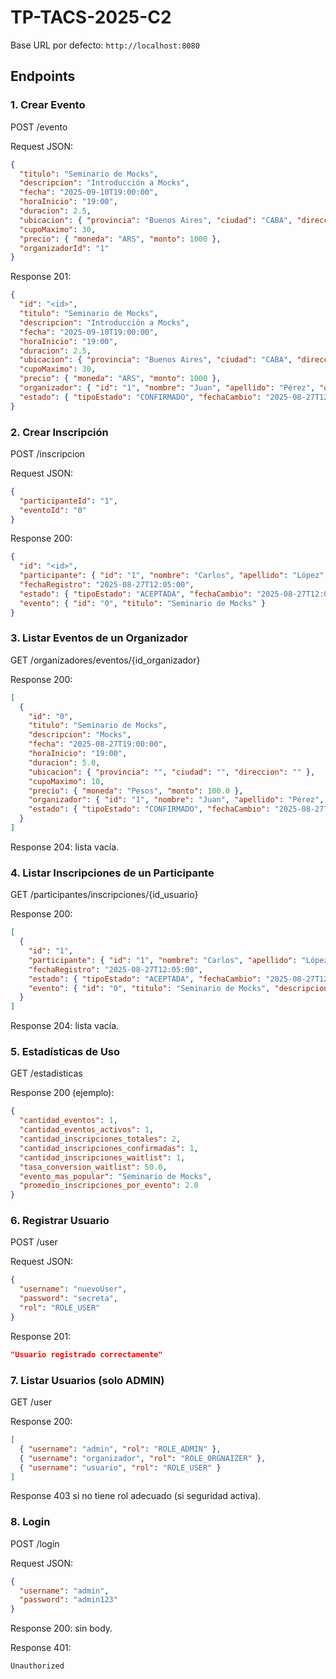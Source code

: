 # TP-TACS-2025-C2


Base URL por defecto: `http://localhost:8080`

## Endpoints

### 1. Crear Evento
POST /evento

Request JSON:
```json
{
  "titulo": "Seminario de Mocks",
  "descripcion": "Introducción a Mocks",
  "fecha": "2025-09-10T19:00:00",
  "horaInicio": "19:00",
  "duracion": 2.5,
  "ubicacion": { "provincia": "Buenos Aires", "ciudad": "CABA", "direccion": "Av. Siempre Viva 123" },
  "cupoMaximo": 30,
  "precio": { "moneda": "ARS", "monto": 1000 },
  "organizadorId": "1"
}
```
Response 201:
```json
{
  "id": "<id>",
  "titulo": "Seminario de Mocks",
  "descripcion": "Introducción a Mocks",
  "fecha": "2025-09-10T19:00:00",
  "horaInicio": "19:00",
  "duracion": 2.5,
  "ubicacion": { "provincia": "Buenos Aires", "ciudad": "CABA", "direccion": "Av. Siempre Viva 123" },
  "cupoMaximo": 30,
  "precio": { "moneda": "ARS", "monto": 1000 },
  "organizador": { "id": "1", "nombre": "Juan", "apellido": "Pérez", "dni": "12345678" },
  "estado": { "tipoEstado": "CONFIRMADO", "fechaCambio": "2025-08-27T12:00:00" }
}
```

### 2. Crear Inscripción
POST /inscripcion

Request JSON:
```json
{
  "participanteId": "1",
  "eventoId": "0"
}
```
Response 200:
```json
{
  "id": "<id>",
  "participante": { "id": "1", "nombre": "Carlos", "apellido": "López", "dni": "11111111" },
  "fechaRegistro": "2025-08-27T12:05:00",
  "estado": { "tipoEstado": "ACEPTADA", "fechaCambio": "2025-08-27T12:05:00" },
  "evento": { "id": "0", "titulo": "Seminario de Mocks" }
}
```

### 3. Listar Eventos de un Organizador
GET /organizadores/eventos/{id_organizador}

Response 200:
```json
[
  {
    "id": "0",
    "titulo": "Seminario de Mocks",
    "descripcion": "Mocks",
    "fecha": "2025-08-27T19:00:00",
    "horaInicio": "19:00",
    "duracion": 5.0,
    "ubicacion": { "provincia": "", "ciudad": "", "direccion": "" },
    "cupoMaximo": 10,
    "precio": { "moneda": "Pesos", "monto": 100.0 },
    "organizador": { "id": "1", "nombre": "Juan", "apellido": "Pérez", "dni": "12345678" },
    "estado": { "tipoEstado": "CONFIRMADO", "fechaCambio": "2025-08-27T12:00:00" }
  }
]
```
Response 204: lista vacía.

### 4. Listar Inscripciones de un Participante
GET /participantes/inscripciones/{id_usuario}

Response 200:
```json
[
  {
    "id": "1",
    "participante": { "id": "1", "nombre": "Carlos", "apellido": "López", "dni": "11111111" },
    "fechaRegistro": "2025-08-27T12:05:00",
    "estado": { "tipoEstado": "ACEPTADA", "fechaCambio": "2025-08-27T12:05:00" },
    "evento": { "id": "0", "titulo": "Seminario de Mocks", "descripcion": "Mocks" }
  }
]
```
Response 204: lista vacía.

### 5. Estadísticas de Uso
GET /estadisticas

Response 200 (ejemplo):
```json
{
  "cantidad_eventos": 1,
  "cantidad_eventos_activos": 1,
  "cantidad_inscripciones_totales": 2,
  "cantidad_inscripciones_confirmadas": 1,
  "cantidad_inscripciones_waitlist": 1,
  "tasa_conversion_waitlist": 50.0,
  "evento_mas_popular": "Seminario de Mocks",
  "promedio_inscripciones_por_evento": 2.0
}
```

### 6. Registrar Usuario
POST /user

Request JSON:
```json
{
  "username": "nuevoUser",
  "password": "secreta",
  "rol": "ROLE_USER"
}
```
Response 201:
```json
"Usuario registrado correctamente"
```

### 7. Listar Usuarios (solo ADMIN)
GET /user

Response 200:
```json
[
  { "username": "admin", "rol": "ROLE_ADMIN" },
  { "username": "organizador", "rol": "ROLE_ORGNAIZER" },
  { "username": "usuario", "rol": "ROLE_USER" }
]
```
Response 403 si no tiene rol adecuado (si seguridad activa).

### 8. Login
POST /login

Request JSON:
```json
{
  "username": "admin",
  "password": "admin123"
}
```
Response 200: sin body.

Response 401:
```text
Unauthorized
```
